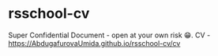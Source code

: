 # rsschool-cv
Super Confidential Document - open at your own risk 😁.
CV - https://AbdugafurovaUmida.github.io/rsschool-cv/cv
